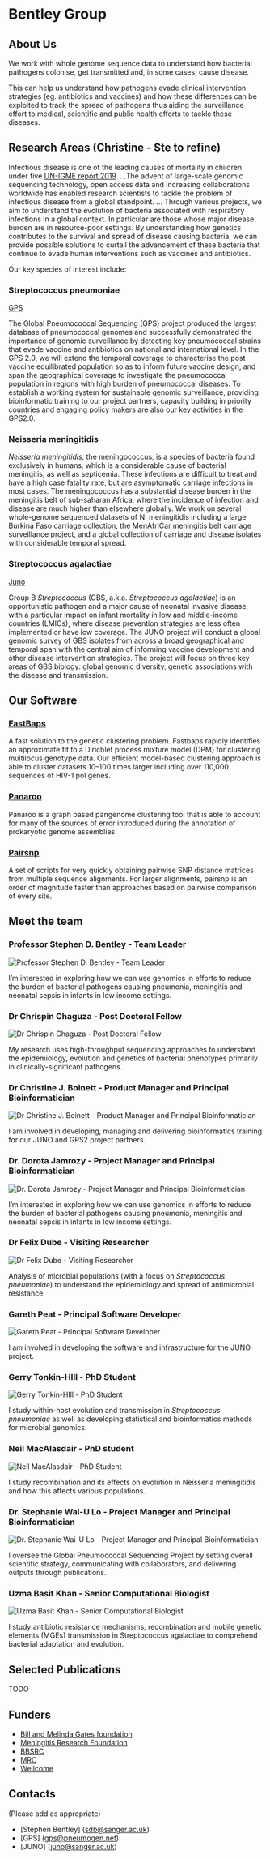 # Bentley Group

## About Us

We work with whole genome sequence data to understand how bacterial pathogens colonise, get transmitted and, in some cases, cause disease.

This can help us understand how pathogens evade clinical intervention strategies (eg. antibiotics and vaccines) and how these differences can be exploited to track the spread of pathogens thus aiding the surveillance effort to medical, scientific and public health efforts to tackle these diseases.


## Research Areas (Christine - Ste to refine)

Infectious disease is one of the leading causes of mortality in children under five [UN-IGME report 2019](https://childmortality.org/reports). ...The advent of large-scale genomic sequencing technology, open access data and increasing collaborations worldwide has enabled  research scientists to tackle the problem of infectious disease from a global standpoint. ... Through various projects, we aim to understand the evolution of bacteria associated with respiratory infections in a global context. In particular are those whose major disease burden are in resource-poor settings. By understanding how genetics contributes to the survival and spread of disease causing bacteria, we can provide possible solutions to curtail the advancement of these bacteria that continue to evade human interventions such as vaccines and antibiotics.

Our key species of interest include:

### Streptococcus pneumoniae
[GPS](https://www.pneumogen.net/)

The Global Pneumococcal Sequencing (GPS) project produced the largest database of pneumococcal genomes and successfully demonstrated the importance of genomic surveillance by detecting key pneumococcal strains that evade vaccine and antibiotics on national and international level. In the GPS 2.0, we will extend the temporal coverage to characterise the post vaccine equilibrated population so as to inform future vaccine design, and span the geographical coverage to investigate the pneumococcal population in regions with high burden of pneumococcal diseases. To establish a working system for sustainable genomic surveillance, providing bioinformatic training to our project partners, capacity building in priority countries and engaging policy makers are also our key activities in the GPS2.0.

### Neisseria meningitidis
*Neisseria meningitidis*, the meningococcus, is a species of bacteria found exclusively in humans, which is a considerable cause of bacterial meningitis, as well as septicemia. These infections are difficult to treat and have a high case fatality rate, but are asymptomatic carriage infections in most cases.  The meningococcus has a substantial disease burden in the meningitis belt of sub-saharan Africa, where the incidence of infection and disease are much higher than elsewhere globally. We work on several whole-genome sequenced datasets of N. meningitidis including a large Burkina Faso carriage [collection](https://www.ncbi.nlm.nih.gov/pubmed/23914778), the MenAfriCar meningitis belt carriage surveillance project, and a global collection of carriage and disease isolates with considerable temporal spread.

### Streptococcus agalactiae
[Juno](gbsgen.net)

Group B *Streptococcus* (GBS, a.k.a. *Streptococcus agalactiae*) is an opportunistic pathogen and a major cause of neonatal invasive disease, with a particular impact on infant mortality in low and middle-income countries (LMICs), where disease prevention strategies are less often implemented or have low coverage. The JUNO project will conduct a global genomic survey of GBS isolates from across a broad geographical and temporal span with the central aim of informing vaccine development and other disease intervention strategies. The project will focus on three key areas of GBS biology: global genomic diversity, genetic associations with the disease and transmission.

## Our Software

### [FastBaps](https://github.com/gtonkinhill/fastbaps)
A fast solution to the genetic clustering problem. Fastbaps rapidly identifies an approximate fit to a Dirichlet process mixture model (DPM) for clustering multilocus genotype data. Our efficient model-based clustering approach is able to cluster datasets 10–100 times larger including over 110,000 sequences of HIV-1 pol genes.

### [Panaroo](https://github.com/gtonkinhill/panaroo)
Panaroo is a graph based pangenome clustering tool that is able to account for many of the sources of error introduced during the annotation of prokaryotic genome assemblies.

### [Pairsnp](https://github.com/gtonkinhill/pairsnp)
A set of scripts for very quickly obtaining pairwise SNP distance matrices from multiple sequence alignments. For larger alignments, pairsnp is an order of magnitude faster than approaches based on pairwise comparison of every site.

## Meet the team

### Professor Stephen D. Bentley - Team Leader
![Professor Stephen D. Bentley - Team Leader](people/Stephen_1_BW_2.jpg "Professor Stephen D. Bentley - Team Leader")

I’m interested in exploring how we can use genomics in efforts to reduce the burden of bacterial pathogens causing pneumonia, meningitis and neonatal sepsis in infants in low income settings.

### Dr Chrispin Chaguza - Post Doctoral Fellow
![Dr Chrispin Chaguza - Post Doctoral Fellow](people/Chrispin_2_BW.jpg "Dr Chrispin Chaguza - Post Doctoral Fellow")

My research uses high-throughput sequencing approaches to understand the epidemiology, evolution and genetics of bacterial phenotypes primarily in clinically-significant pathogens.

### Dr Christine J. Boinett - Product Manager and Principal Bioinformatician
![Dr Christine J. Boinett - Product Manager and Principal Bioinformatician](people/Christine_1_BW.jpg "Dr Christine J. Boinett - Product Manager and Principal Bioinformatician")

I am involved in developing, managing and delivering bioinformatics training for our JUNO and GPS2 project partners.

### Dr. Dorota Jamrozy - Project Manager and Principal Bioinformatician
![Dr. Dorota Jamrozy - Project Manager and Principal Bioinformatician](people/Dorota_1_BW.jpg "Dr. Dorota Jamrozy - Project Manager and Principal Bioinformatician")

I’m interested in exploring how we can use genomics in efforts to reduce the burden of bacterial pathogens causing pneumonia, meningitis and neonatal sepsis in infants in low income settings.

### Dr Felix Dube - Visiting Researcher
![Dr Felix Dube - Visiting Researcher](people/Felix_BW.jpg "Dr Felix Dube - Visiting Researcher")

Analysis of microbial populations (with a focus on *Streptococcus pneumoniae*) to understand the epidemiology and spread of antimicrobial resistance. 

### Gareth Peat - Principal Software Developer
![Gareth Peat - Principal Software Developer](people/Gareth_2_BW.jpg "Gareth Peat - Principal Software Developer")

I am involved in developing the software and infrastructure for the JUNO project.

### Gerry Tonkin-HIll - PhD Student
![Gerry Tonkin-HIll - PhD Student](people/Gerry_1_BW.jpg "Gerry Tonkin-HIll - PhD Student")

I study within-host evolution and transmission in *Streptococcus pneumoniae* as well as  developing statistical and bioinformatics methods for microbial genomics.

### Neil MacAlasdair - PhD student
![Neil MacAlasdair - PhD Student](people/Neil_1_BW.jpg "Neil MacAlasdair - PhD Student")

I study recombination and its effects on evolution in Neisseria meningitidis and how this affects various populations.

### Dr. Stephanie Wai-U Lo - Project Manager and Principal Bioinformatician
![Dr. Stephanie Wai-U Lo - Project Manager and Principal Bioinformatician](people/Stephanie_1_BW2.jpg "Dr. Stephanie Wai-U Lo - Project Manager and Principal Bioinformatician")

I oversee the Global Pneumococcal Sequencing Project by setting overall scientific strategy, communicating with collaborators, and delivering outputs through publications.

### Uzma Basit Khan - Senior Computational Biologist
![Uzma Basit Khan - Senior Computational Biologist](people/Uzma_2_BW.jpg "Uzma Basit Khan - Senior Computational Biologist")

I study antibiotic resistance mechanisms, recombination and mobile genetic elements (MGEs) transmission in Streptococcus agalactiae to comprehend bacterial adaptation and evolution.

## Selected Publications
TODO

## Funders
- [Bill and Melinda Gates foundation](http://www.gatesfoundation.org/)
- [Meningitis Research Foundation](https://www.meningitis.org/?gclid=Cj0KCQiAnL7yBRD3ARIsAJp_oLY4izo2h6Pu4s-ENL8Us0UItFx-wpTs2-eHI5xKJu8S7ZBnNfHmi3UaAj8AEALw_wcB)
- [BBSRC](https://bbsrc.ukri.org/)
- [MRC](https://mrc.ukri.org/)
- [Wellcome](https://wellcome.ac.uk/)

## Contacts
(Please add as appropriate)
- [Stephen Bentley] (sdb@sanger.ac.uk)
- [GPS] (gps@pneumogen.net)
- [JUNO] (juno@sanger.ac.uk)
